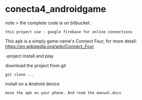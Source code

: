 # conecta4_androidgame

note > the complete code is on bitbucket.

    this proyect use : google firebase for online connections

This apk is a simply game name's Connect Four, for more detail: https://en.wikipedia.org/wiki/Connect_Four

-project install and play 

download the project from git
  
    git clone ...

install on a Android device 
  
    move the apk on your phone. And read the manual.docx


  


